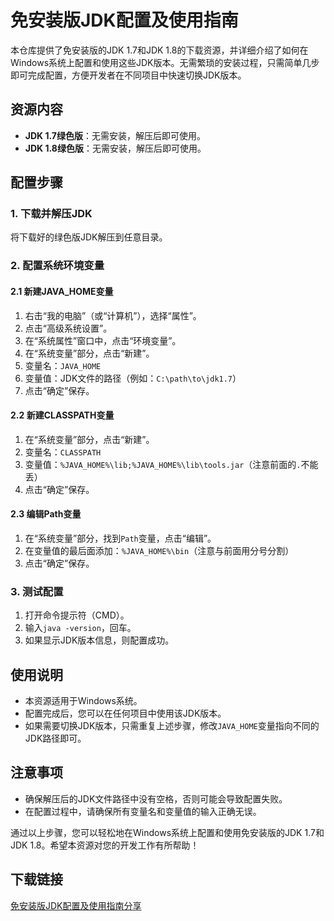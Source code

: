 # 免安装版JDK配置及使用指南

本仓库提供了免安装版的JDK 1.7和JDK 1.8的下载资源，并详细介绍了如何在Windows系统上配置和使用这些JDK版本。无需繁琐的安装过程，只需简单几步即可完成配置，方便开发者在不同项目中快速切换JDK版本。

## 资源内容

- **JDK 1.7绿色版**：无需安装，解压后即可使用。
- **JDK 1.8绿色版**：无需安装，解压后即可使用。

## 配置步骤

### 1. 下载并解压JDK

将下载好的绿色版JDK解压到任意目录。

### 2. 配置系统环境变量

#### 2.1 新建JAVA_HOME变量

1. 右击“我的电脑”（或“计算机”），选择“属性”。
2. 点击“高级系统设置”。
3. 在“系统属性”窗口中，点击“环境变量”。
4. 在“系统变量”部分，点击“新建”。
5. 变量名：`JAVA_HOME`
6. 变量值：JDK文件的路径（例如：`C:\path\to\jdk1.7`）
7. 点击“确定”保存。

#### 2.2 新建CLASSPATH变量

1. 在“系统变量”部分，点击“新建”。
2. 变量名：`CLASSPATH`
3. 变量值：`%JAVA_HOME%\lib;%JAVA_HOME%\lib\tools.jar`（注意前面的`.`不能丢）
4. 点击“确定”保存。

#### 2.3 编辑Path变量

1. 在“系统变量”部分，找到`Path`变量，点击“编辑”。
2. 在变量值的最后面添加：`%JAVA_HOME%\bin`（注意与前面用分号分割）
3. 点击“确定”保存。

### 3. 测试配置

1. 打开命令提示符（CMD）。
2. 输入`java -version`，回车。
3. 如果显示JDK版本信息，则配置成功。

## 使用说明

- 本资源适用于Windows系统。
- 配置完成后，您可以在任何项目中使用该JDK版本。
- 如果需要切换JDK版本，只需重复上述步骤，修改`JAVA_HOME`变量指向不同的JDK路径即可。

## 注意事项

- 确保解压后的JDK文件路径中没有空格，否则可能会导致配置失败。
- 在配置过程中，请确保所有变量名和变量值的输入正确无误。

通过以上步骤，您可以轻松地在Windows系统上配置和使用免安装版的JDK 1.7和JDK 1.8。希望本资源对您的开发工作有所帮助！

## 下载链接

[免安装版JDK配置及使用指南分享](https://pan.quark.cn/s/e40d9309a55d)